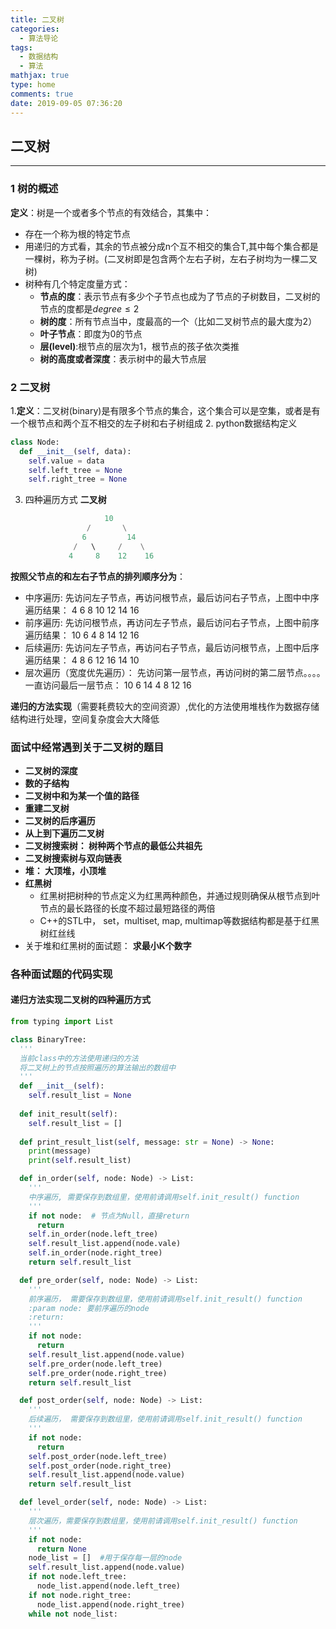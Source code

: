 ```yaml
---
title: 二叉树
categories:
  - 算法导论
tags:
  - 数据结构
  - 算法
mathjax: true
type: home
comments: true
date: 2019-09-05 07:36:20
---
```

## 二叉树
---
### 1 树的概述
**定义**：树是一个或者多个节点的有效结合，其集中：
- 存在一个称为根的特定节点
- 用递归的方式看，其余的节点被分成n个互不相交的集合T,其中每个集合都是一棵树，称为子树。(二叉树即是包含两个左右子树，左右子树均为一棵二叉树)
- 树种有几个特定度量方式：
  - **节点的度**：表示节点有多少个子节点也成为了节点的子树数目，二叉树的节点的度都是$degree \le 2$
  - **树的度**：所有节点当中，度最高的一个（比如二叉树节点的最大度为2）
  - **叶子节点**：即度为0的节点
  - **层(level)**:根节点的层次为1，根节点的孩子依次类推
  - **树的高度或者深度**：表示树中的最大节点层

### 2 二叉树
1.**定义**：二叉树(binary)是有限多个节点的集合，这个集合可以是空集，或者是有一个根节点和两个互不相交的左子树和右子树组成
2. python数据结构定义
```python
class Node:
  def __init__(self, data):
    self.value = data
    self.left_tree = None
    self.right_tree = None
```
3. 四种遍历方式
**二叉树**
```python
                     10
                 /       \
                6         14
              /   \     /    \
             4     8    12    16
```
**按照父节点的和左右子节点的排列顺序分为**：
- 中序遍历: 先访问左子节点，再访问根节点，最后访问右子节点，上图中中序遍历结果： 4 6 8 10 12 14 16
- 前序遍历: 先访问根节点，再访问左子节点，最后访问右子节点，上图中前序遍历结果： 10 6 4 8 14 12 16 
- 后续遍历: 先访问左子节点，再访问右子节点，最后访问根节点，上图中后序遍历结果： 4 8 6 12 16 14 10
- 层次遍历（宽度优先遍历）： 先访问第一层节点，再访问树的第二层节点。。。。一直访问最后一层节点： 10 6 14 4 8 12 16

**递归的方法实现**（需要耗费较大的空间资源）,优化的方法使用堆栈作为数据存储结构进行处理，空间复杂度会大大降低

### **面试中经常遇到关于二叉树的题目**
- **二叉树的深度**
- **数的子结构**
- **二叉树中和为某一个值的路径**
- **重建二叉树**
- **二叉树的后序遍历**
- **从上到下遍历二叉树**
- **二叉树搜索树： 树种两个节点的最低公共祖先**
- **二叉树搜索树与双向链表**
- **堆： 大顶堆，小顶堆**
- **红黑树**
  - 红黑树把树种的节点定义为红黑两种颜色，并通过规则确保从根节点到叶节点的最长路径的长度不超过最短路径的两倍
  - C++的STL中， set，multiset, map, multimap等数据结构都是基于红黑树红丝线
- 关于堆和红黑树的面试题： **求最小K个数字**

### 各种面试题的代码实现
#### 递归方法实现二叉树的四种遍历方式
```python
from typing import List

class BinaryTree:
  '''
  当前class中的方法使用递归的方法
  将二叉树上的节点按照遍历的算法输出的数组中
  '''
  def __init__(self):
    self.result_list = None
  
  def init_result(self):
    self.result_list = []
  
  def print_result_list(self, message: str = None) -> None:
    print(message)
    print(self.result_list)

  def in_order(self, node: Node) -> List:
    '''
    中序遍历, 需要保存到数组里，使用前请调用self.init_result() function
    '''
    if not node:  # 节点为Null，直接return
      return
    self.in_order(node.left_tree)
    self.result_list.append(node.vale)
    self.in_order(node.right_tree)
    return self.result_list

  def pre_order(self, node: Node) -> List:
    '''
    前序遍历， 需要保存到数组里，使用前请调用self.init_result() function
    :param node: 要前序遍历的node
    :return:  
    '''
    if not node:
      return
    self.result_list.append(node.value)
    self.pre_order(node.left_tree)
    self.pre_order(node.right_tree)
    return self.result_list

  def post_order(self, node: Node) -> List:
    '''
    后续遍历， 需要保存到数组里，使用前请调用self.init_result() function
    '''
    if not node:
      return
    self.post_order(node.left_tree)
    self.post_order(node.right_tree)
    self.result_list.append(node.value)
    return self.result_list

  def level_order(self, node: Node) -> List:
    '''
    层次遍历，需要保存到数组里，使用前请调用self.init_result() function
    '''
    if not node:
      return None
    node_list = []  #用于保存每一层的node
    self.result_list.append(node.value)
    if not node.left_tree:
      node_list.append(node.left_tree)
    if not node.right_tree:
      node_list.append(node.right_tree)
    while not node_list:
      
```






